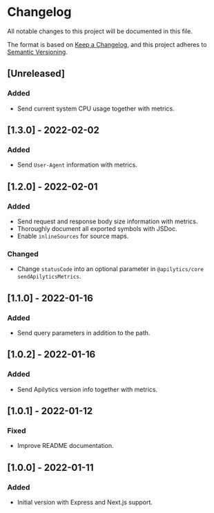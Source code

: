# Changelog

All notable changes to this project will be documented in this file.

The format is based on [Keep a Changelog](https://keepachangelog.com/en/1.0.0/),
and this project adheres to [Semantic Versioning](https://semver.org/spec/v2.0.0.html).

## [Unreleased]

### Added

- Send current system CPU usage together with metrics.

## [1.3.0] - 2022-02-02

### Added

- Send `User-Agent` information with metrics.

## [1.2.0] - 2022-02-01

### Added

- Send request and response body size information with metrics.
- Thoroughly document all exported symbols with JSDoc.
- Enable `inlineSources` for source maps.

### Changed

- Change `statusCode` into an optional parameter in `@apilytics/core` `sendApilyticsMetrics`.

## [1.1.0] - 2022-01-16

### Added

- Send query parameters in addition to the path.

## [1.0.2] - 2022-01-16

### Added

- Send Apilytics version info together with metrics.

## [1.0.1] - 2022-01-12

### Fixed

- Improve README documentation.

## [1.0.0] - 2022-01-11

### Added

- Initial version with Express and Next.js support.
